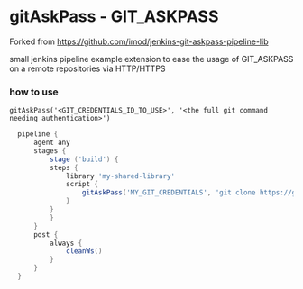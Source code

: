 # gitAskPass - GIT_ASKPASS

Forked from https://github.com/imod/jenkins-git-askpass-pipeline-lib

small jenkins pipeline example extension to ease the usage of GIT_ASKPASS on a remote repositories via HTTP/HTTPS

### how to use

  `gitAskPass('<GIT_CREDENTIALS_ID_TO_USE>', '<the full git command needing authentication>')`


  ```groovy
    pipeline {
        agent any
        stages {
            stage ('build') {
            steps {
                library 'my-shared-library'
                script {
                    gitAskPass('MY_GIT_CREDENTIALS', 'git clone https://github.com/imod/jenkins-git-askpass-pipeline-lib.git')
                }
            }
            }
        }
        post { 
            always { 
                cleanWs()
            }
        }   
    }
  ```